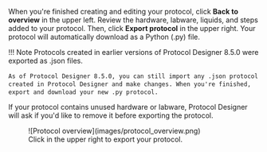 When you're finished creating and editing your protocol, click **Back to overview** in the upper left. Review the hardware, labware, liquids, and steps added to your protocol. Then, click **Export protocol** in the upper right. Your protocol will automatically download as a Python (.py) file. 

!!! Note
    Protocols created in earlier versions of Protocol Designer 8.5.0 were exported as .json files. 

    As of Protocol Designer 8.5.0, you can still import any .json protocol created in Protocol Designer and make changes. When you're finished, export and download your new .py protocol.

If your protocol contains unused hardware or labware, Protocol Designer will ask if you'd like to remove it before exporting the protocol.

<figure class="screenshot" markdown>
  ![Protocol overview](images/protocol_overview.png)
  <figcaption>Click in the upper right to export your protocol.</figcaption>
</figure>